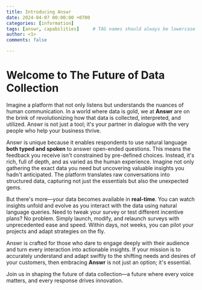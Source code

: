 ```yaml
---
title: Introducing Answr
date: 2024-04-07 00:00:00 +0700
categories: [information]
tags: [answr, capabilities]     # TAG names should always be lowercase
author: <1>
comments: false

---
```


# Welcome to The Future of Data Collection

Imagine a platform that not only listens but understands the nuances of human communication. In a world where data is gold, we at **Answr** are on the brink of revolutionizing how that data is collected, interpreted, and utilized. Answr is not just a tool; it's your partner in dialogue with the very people who help your business thrive.

Answr is unique because it enables respondents to use natural language **both typed and spoken** to answer open-ended questions. This means the feedback you receive isn't constrained by pre-defined choices. Instead, it's rich, full of depth, and as varied as the human experience. Imagine not only gathering the exact data you need but uncovering valuable insights you hadn't anticipated. The platform translates raw conversations into structured data, capturing not just the essentials but also the unexpected gems.

But there's more—your data becomes available in **real-time**. You can watch insights unfold and evolve as you interact with the data using natural language queries. Need to tweak your survey or test different incentive plans? No problem. Simply launch, modify, and relaunch surveys with unprecedented ease and speed. Within days, not weeks, you can pilot your projects and adapt strategies on the fly.

Answr is crafted for those who dare to engage deeply with their audience and turn every interaction into actionable insights. If your mission is to accurately understand and adapt swiftly to the shifting needs and desires of your customers, then embracing **Answr** is not just an option; it's essential. 

Join us in shaping the future of data collection—a future where every voice matters, and every response drives innovation.